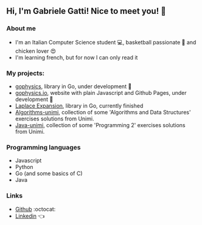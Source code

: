 ## Hi, I'm Gabriele Gatti! Nice to meet you! :wave:

### About me
- I'm an Italian Computer Science student :computer:, basketball passionate :basketball: and chicken lover :heart_eyes:
- I'm learning french, but for now I can only read it

### My projects:
- [gophysics](https://github.com/Gabri432/gophysics), library in Go, under development :construction:
- [gophysics.io](https://github.com/Gabri432/gophysics.io), website with plain Javascript and Github Pages, under development :construction:
- [Laplace Expansion](https://github.com/Gabri432/LaplaceExpansion), library in Go, currently finished
- [Algorithms-unimi](https://github.com/Gabri432/algorithms-unimi), collection of some 'Algorithms and Data Structures' exercises solutions from Unimi.
- [Java-unimi](https://github.com/Gabri432/java-unimi), collection of some 'Programming 2' exercises solutions from Unimi.

### Programming languages
- Javascript
- Python
- Go (and some basics of C)
- Java

### Links
- [Github](https://github.com/Gabri432) :octocat:
- [Linkedin](https://www.linkedin.com/in/gabriele-gatti-87b321190/) :point_left:
